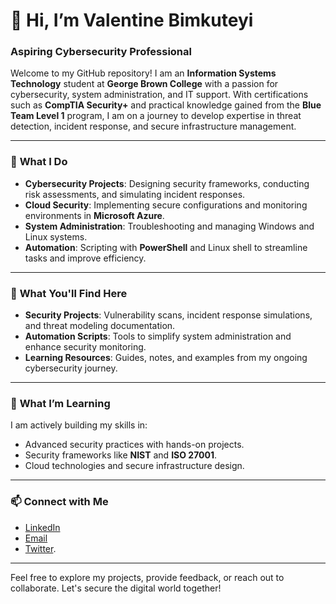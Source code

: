 # 👋 Hi, I’m **Valentine Bimkuteyi**

### Aspiring Cybersecurity Professional  

Welcome to my GitHub repository! I am an **Information Systems Technology** student at **George Brown College** with a passion for cybersecurity, system administration, and IT support. With certifications such as **CompTIA Security+** and practical knowledge gained from the **Blue Team Level 1** program, I am on a journey to develop expertise in threat detection, incident response, and secure infrastructure management.  

---

### 🔧 **What I Do**  
- **Cybersecurity Projects**: Designing security frameworks, conducting risk assessments, and simulating incident responses.  
- **Cloud Security**: Implementing secure configurations and monitoring environments in **Microsoft Azure**.  
- **System Administration**: Troubleshooting and managing Windows and Linux systems.  
- **Automation**: Scripting with **PowerShell** and Linux shell to streamline tasks and improve efficiency.  

---

### 📂 **What You'll Find Here**  
- **Security Projects**: Vulnerability scans, incident response simulations, and threat modeling documentation.  
- **Automation Scripts**: Tools to simplify system administration and enhance security monitoring.  
- **Learning Resources**: Guides, notes, and examples from my ongoing cybersecurity journey.  

---

### 🌱 **What I’m Learning**  
I am actively building my skills in:  
- Advanced security practices with hands-on projects.  
- Security frameworks like **NIST** and **ISO 27001**.  
- Cloud technologies and secure infrastructure design.  

---

### 📫 **Connect with Me**  
- [LinkedIn](http://linkedin.com/in/valentine-bimkuteyi-893238232)  
- [Email](mailto:bimkuteyib@gmail.com)  
- [Twitter](https://x.com/Alex_Bhim).
---

Feel free to explore my projects, provide feedback, or reach out to collaborate. Let's secure the digital world together!  
